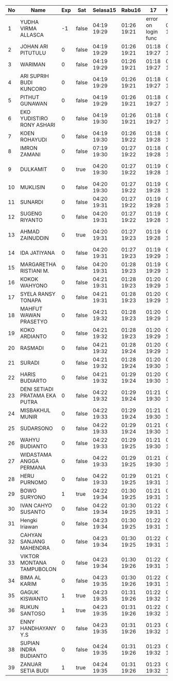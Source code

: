 | No | Name | Exp | Sat | Selasa15 | Rabu16 | 17 | Kamis17 | Jumat18 | Sabtu19 |
|-----|-----|-----|-----|-----|-----|-----|-----|-----|-----|
| 1 | YUDHA VIRMA ALLASCA | -1 | false | 04:19 19:29 | 01:26 19:21 | error on login func | 03:14 19:27 | 01:00 19:08 | -- |
| 2 | JOHAN ARI PITUTULU | 0 | false | 04:19 19:29 | 01:26 19:21 | 01:18 19:27 | 01:00 19:08 | -- |
| 3 | WARIMAN | 0 | false | 04:19 19:29 | 01:26 19:21 | 01:18 19:27 | 01:00 19:08 | -- |
| 4 | ARI SUPRIH BUDI KUNCORO | 0 | false | 04:19 19:29 | 01:26 19:21 | 01:18 19:27 | 01:00 19:08 | -- |
| 5 | PITHUT GUNAWAN | 0 | false | 04:19 19:29 | 01:26 19:21 | 01:18 19:27 | 01:00 19:08 | -- |
| 6 | EKO YUDISTIRO RONY ASHARI | 0 | false | 04:19 19:30 | 01:26 19:21 | 01:18 19:27 | 01:00 19:08 | -- |
| 7 | KOEN ROHAYUDI | 0 | false | 04:19 19:30 | 01:26 19:22 | 01:18 19:28 | 01:01 19:08 | -- |
| 8 | IMRON ZAMANI | 0 | false | 07:19 19:30 | 01:27 19:22 | 01:18 19:28 | 01:01 19:09 | -- |
| 9 | DULKAMIT | 0 | true | 04:20 19:30 | 01:27 19:22 | 01:19 19:28 | 01:01 19:09 | error on login func |
| 10 | MUKLISIN | 0 | false | 04:20 19:30 | 01:27 19:22 | 01:19 19:28 | 01:01 19:09 | -- |
| 11 | SUNARDI | 0 | false | 04:20 19:31 | 01:27 19:22 | 01:19 19:28 | 01:01 19:09 | -- |
| 12 | SUGENG RIYANTO | 0 | false | 04:20 19:31 | 01:27 19:22 | 01:19 19:28 | 01:01 19:09 | -- |
| 13 | AHMAD ZAINUDDIN | 0 | true | 04:20 19:31 | 01:27 19:23 | 01:19 19:28 | 01:01 19:09 | error on login func |
| 14 | IDA JATIYANA | 0 | false | 04:20 19:31 | 01:27 19:23 | 01:19 19:29 | 01:02 19:09 | -- |
| 15 | MARGARETHA RISTIANI M. | 0 | false | 04:20 19:31 | 01:28 19:23 | 01:19 19:29 | 01:02 19:10 | -- |
| 16 | KOKOK WAHYONO | 0 | false | 04:21 19:31 | 01:28 19:23 | 01:20 19:29 | 01:02 19:10 | -- |
| 17 | SYELA RANSY TONAPA | 0 | false | 04:21 19:31 | 01:28 19:23 | 01:20 19:29 | 01:02 19:10 | -- |
| 18 | MAHFUT WAWAN PRASETYO | 0 | false | 04:21 19:32 | 01:28 19:23 | 01:20 19:29 | 01:02 19:10 | -- |
| 19 | KOKO ARDIANTO | 0 | false | 04:21 19:32 | 01:28 19:23 | 01:20 19:29 | 01:02 19:10 | -- |
| 20 | RASMADI | 0 | false | 04:21 19:32 | 01:28 19:24 | 01:20 19:29 | 01:02 19:10 | -- |
| 21 | SURADI | 0 | false | 04:21 19:32 | 01:28 19:24 | 01:20 19:30 | 01:03 19:10 | -- |
| 22 | HARIS BUDIARTO | 0 | false | 04:21 19:32 | 01:29 19:24 | 01:20 19:30 | 01:03 19:11 | -- |
| 23 | DENI SETIADI PRATAMA EKA PUTRA | 0 | false | 04:22 19:32 | 01:29 19:24 | 01:21 19:30 | 01:03 19:11 | -- |
| 24 | MISBAKHUL MUNIR | 0 | false | 04:22 19:33 | 01:29 19:24 | 01:21 19:30 | 01:03 19:11 | -- |
| 25 | SUDARSONO | 0 | false | 04:22 19:33 | 01:29 19:24 | 01:21 19:30 | 01:03 19:11 | -- |
| 26 | WAHYU BUDIANTO | 0 | false | 04:22 19:33 | 01:29 19:25 | 01:21 19:30 | 01:03 19:11 | -- |
| 27 | WIDASTAMA ANGGA PERMANA | 0 | false | 04:22 19:33 | 01:29 19:25 | 01:21 19:30 | 01:03 19:11 | -- |
| 28 | HERU PURNOMO | 0 | false | 04:22 19:33 | 01:29 19:25 | 01:21 19:31 | 01:04 19:11 | -- |
| 29 | BOWO SURYONO | 1 | true | 04:22 19:34 | 01:30 19:25 | 01:21 19:31 | 01:04 19:12 | 01:19 - |
| 30 | IVAN CAHYO SUSANTO | 0 | false | 04:22 19:34 | 01:30 19:25 | 01:22 19:31 | 01:04 19:12 | -- |
| 31 | Hengki Iriawan | 0 | false | 04:23 19:34 | 01:30 19:25 | 01:22 19:31 | 01:04 19:12 | -- |
| 32 | CAHYAN SANJANG MAHENDRA | 0 | false | 04:23 19:34 | 01:30 19:25 | 01:22 19:31 | 01:04 19:12 | -- |
| 33 | VIKTOR MONTANA TAMPUBOLON | 0 | false | 04:23 19:34 | 01:30 19:26 | 01:22 19:31 | 01:04 19:12 | -- |
| 34 | BIMA AL KARIM | 0 | false | 04:23 19:35 | 01:30 19:26 | 01:22 19:31 | 01:04 19:12 | -- |
| 35 | GAGUK KISWANTO | 1 | true | 04:23 19:35 | 01:31 19:26 | 01:22 19:32 | 01:04 19:12 | 01:19 - |
| 36 | RUKUN SANTOSO | 1 | true | 04:23 19:35 | 01:31 19:26 | 01:22 19:32 | 01:05 19:13 | 01:19 - |
| 37 | ENNY HANDHAYANY Y.S | 0 | false | 04:23 19:35 | 01:31 19:26 | 01:23 19:32 | 01:05 19:13 | -- |
| 38 | SUPIAN INDRA BUDIANTO | 0 | false | 04:24 19:35 | 01:31 19:26 | 01:23 19:32 | 01:05 19:13 | -- |
| 39 | ZANUAR SETIA BUDI | 1 | true | 04:24 19:35 | 01:31 19:26 | 01:23 19:32 | 01:05 19:13 | 01:20 - |
